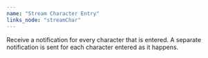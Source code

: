 ```yaml
---
name: "Stream Character Entry"
links_node: "streamChar"
---
```

Receive a notification for every character that is entered. A separate notification is sent for each character entered as it happens.
